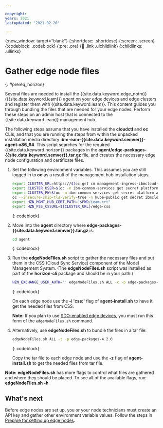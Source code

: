 ```yaml
---

copyright:
years: 2021
lastupdated: "2021-02-20"

---
```


{:new_window: target="blank"}
{:shortdesc: .shortdesc}
{:screen: .screen}
{:codeblock: .codeblock}
{:pre: .pre}
{:child: .link .ulchildlink}
{:childlinks: .ullinks}

# Gather edge node files
{: #prereq_horizon}

Several files are needed to install the {{site.data.keyword.edge_notm}} ({{site.data.keyword.ieam}}) agent on your edge devices and edge clusters and register them with {{site.data.keyword.ieam}}. This content guides you through bundling the files that are needed for your edge nodes. Perform these steps on an admin host that is connected to the {{site.data.keyword.ieam}} management hub.

The following steps assume that you have installed the **cloudctl** and **oc** CLIs, and that you are running the steps from within the unpacked installation media directory **ibm-eam-{{site.data.keyword.semver}}-agent-x86_64**. This script searches for the required {{site.data.keyword.horizon}} packages in the **agent/edge-packages-{{site.data.keyword.semver}}.tar.gz** file, and creates the necessary edge node configuration and certificate files.

1. Set the following environment variables. This assumes you are still logged in to **oc** as a result of the management hub installation steps.

   ```bash
   export CLUSTER_URL=https://$(oc get cm management-ingress-ibmcloud-cluster-info -o jsonpath='{.data.cluster_ca_domain}')
   export CLUSTER_USER=$(oc -n ibm-common-services get secret platform-auth-idp-credentials -o jsonpath='{.data.admin_username}' | base64 --decode)
   export CLUSTER_PW=$(oc -n ibm-common-services get secret platform-auth-idp-credentials -o jsonpath='{.data.admin_password}' | base64 --decode)
   oc --insecure-skip-tls-verify=true -n kube-public get secret ibmcloud-cluster-ca-cert -o jsonpath="{.data.ca\.crt}" | base64 --decode > ieam.crt
   export HZN_MGMT_HUB_CERT_PATH="$PWD/ieam.crt"
   export HZN_FSS_CSSURL=${CLUSTER_URL}/edge-css
   ```
   {: codeblock}

2. Move into the **agent** directory where **edge-packages-{{site.data.keyword.semver}}.tar.gz** is:

   ```bash
   cd agent
   ```
   {: codeblock}

3. Run the **edgeNodeFiles.sh** script to gather the necessary files and put them in the CSS (Cloud Sync Service) component of the Model Management System. (The **edgeNodeFiles.sh** script was installed as part of the **horizon-cli** package and should be in your path.)

   ```bash
   HZN_EXCHANGE_USER_AUTH='' edgeNodeFiles.sh ALL -c -p edge-packages-4.2.0
   ```
   {: codeblock}

   On each edge node use the **-i 'css:'** flag of **agent-install.sh** to have it get the needed files from CSS.

   **Note:** If you plan to use [SDO-enabled edge devices](../installing/sdo.md), you must run this form of the `edgeNodeFiles.sh` command.

4. Alternatively, use **edgeNodeFiles.sh** to bundle the files in a tar file:

   ```bash
   edgeNodeFiles.sh ALL -t -p edge-packages-4.2.0
   ```
   {: codeblock}

   Copy the tar file to each edge node and use the **-z** flag of **agent-install.sh** to get the needed files from tar file.

**Note:** **edgeNodeFiles.sh** has more flags to control what files are gathered and where they should be placed. To see all of the available flags, run: **edgeNodeFiles.sh -h**

## What's next

Before edge nodes are set up, you or your node technicians must create an API key and gather other environment variable values. Follow the steps in [Prepare for setting up edge nodes](prepare_for_edge_nodes.md).
